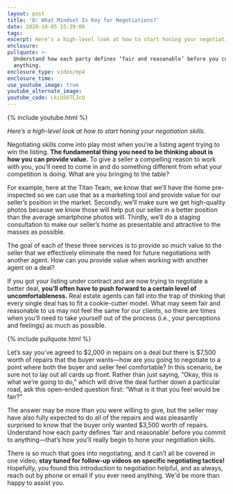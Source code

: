 ```yaml
---
layout: post
title: 'Q: What Mindset Is Key for Negotiations?'
date: 2020-10-05 15:39:00
tags:
excerpt: Here’s a high-level look at how to start honing your negotiation skills.
enclosure:
pullquote: >-
  Understand how each party defines ‘fair and reasonable’ before you commit to
  anything.
enclosure_type: video/mp4
enclosure_time:
use_youtube_image: true
youtube_alternate_image:
youtube_code: LkiU56TCJcU
---
```


{% include youtube.html %}

*Here’s a high-level look at how to start honing your negotiation skills.*

Negotiating skills come into play most when you’re a listing agent trying to win the listing. **The fundamental thing you need to be thinking about is how you can provide value.** To give a seller a compelling reason to work with you, you’ll need to come in and do something different from what your competition is doing. What are you bringing to the table?&nbsp;

For example, here at the Titan Team, we know that we’ll have the home pre-inspected so we can use that as a marketing tool and provide value for our seller’s position in the market. Secondly, we’ll make sure we get high-quality photos because we know those will help put our seller in a better position than the average smartphone photos will. Thirdly, we’ll do a staging consultation to make our seller’s home as presentable and attractive to the masses as possible.

The goal of each of these three services is to provide so much value to the seller that we effectively eliminate the need for future negotiations with another agent. How can you provide value when working with another agent on a deal?&nbsp;

If you got your listing under contract and are now trying to negotiate a better deal, **you’ll often have to push forward to a certain level of uncomfortableness.** Real estate agents can fall into the trap of thinking that every single deal has to fit a cookie-cutter model. What may seem fair and reasonable to us may not feel the same for our clients, so there are times when you’ll need to take yourself out of the process (i.e., your perceptions and feelings) as much as possible.

{% include pullquote.html %}

Let’s say you’ve agreed to $2,000 in repairs on a deal but there is $7,500 worth of repairs that the buyer wants—how are you going to negotiate to a point where both the buyer and seller feel comfortable? In this scenario, be sure not to lay out all cards up front. Rather than just saying, “Okay, this is what we’re going to do,” which will drive the deal further down a particular road, ask this open-ended question first: “What is it that you feel would be fair?”&nbsp;

The answer may be more than you were willing to give, but the seller may have also fully expected to do all of the repairs and was pleasantly surprised to know that the buyer only wanted $3,500 worth of repairs. Understand how each party defines ‘fair and reasonable’ before you commit to anything—that’s how you’ll really begin to hone your negotiation skills.&nbsp;

There is so much that goes into negotiating, and it can’t all be covered in one video; **stay tuned for follow-up videos on specific negotiating tactics\!** Hopefully, you found this introduction to negotiation helpful, and as always, reach out by phone or email if you ever need anything. We'd be more than happy to assist you.